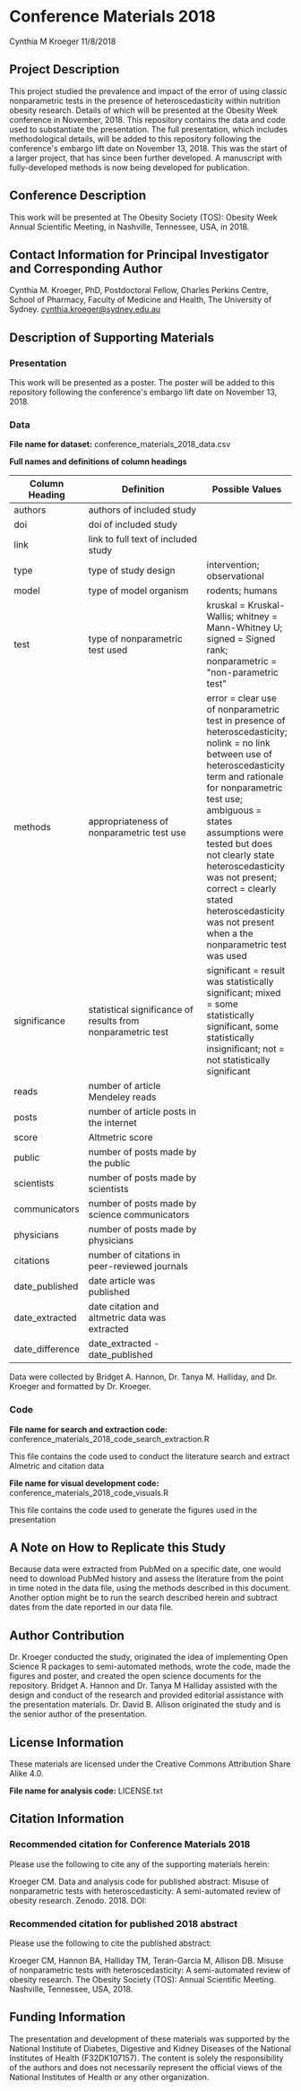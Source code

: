 Conference Materials 2018
================
Cynthia M Kroeger
11/8/2018

Project Description
-------------------

This project studied the prevalence and impact of the error of using classic nonparametric tests in the presence of heteroscedasticity within nutrition obesity research. Details of which will be presented at the Obesity Week conference in November, 2018. This repository contains the data and code used to substantiate the presentation. The full presentation, which includes methodological details, will be added to this repository following the conference's embargo lift date on November 13, 2018. This was the start of a larger project, that has since been further developed. A manuscript with fully-developed methods is now being developed for publication.

Conference Description
----------------------

This work will be presented at The Obesity Society (TOS): Obesity Week Annual Scientific Meeting, in Nashville, Tennessee, USA, in 2018.

Contact Information for Principal Investigator and Corresponding Author
-----------------------------------------------------------------------

Cynthia M. Kroeger, PhD, Postdoctoral Fellow, Charles Perkins Centre, School of Pharmacy, Faculty of Medicine and Health, The University of Sydney. <cynthia.kroeger@sydney.edu.au>

Description of Supporting Materials
-----------------------------------

### Presentation

This work will be presented as a poster. The poster will be added to this repository following the conference's embargo lift date on November 13, 2018.

### Data

**File name for dataset:** conference\_materials\_2018\_data.csv

**Full names and definitions of column headings**

<table>
<colgroup>
<col width="24%" />
<col width="46%" />
<col width="28%" />
</colgroup>
<thead>
<tr class="header">
<th>Column Heading</th>
<th>Definition</th>
<th>Possible Values</th>
</tr>
</thead>
<tbody>
<tr class="odd">
<td>authors</td>
<td>authors of included study</td>
<td></td>
</tr>
<tr class="even">
<td>doi</td>
<td>doi of included study</td>
<td></td>
</tr>
<tr class="odd">
<td>link</td>
<td>link to full text of included study</td>
<td></td>
</tr>
<tr class="even">
<td>type</td>
<td>type of study design</td>
<td>intervention; observational</td>
</tr>
<tr class="odd">
<td>model</td>
<td>type of model organism</td>
<td>rodents; humans</td>
</tr>
<tr class="even">
<td>test</td>
<td>type of nonparametric test used</td>
<td>kruskal = Kruskal-Wallis; whitney = Mann-Whitney U; signed = Signed rank; nonparametric = &quot;non-parametric test&quot;</td>
</tr>
<tr class="odd">
<td>methods</td>
<td>appropriateness of nonparametric test use</td>
<td>error = clear use of nonparametric test in presence of heteroscedasticity; nolink = no link between use of heteroscedasticity term and rationale for nonparametric test use; ambiguous = states assumptions were tested but does not clearly state heteroscedasticity was not present; correct = clearly stated heteroscedasticity was not present when a the nonparametric test was used</td>
</tr>
<tr class="even">
<td>significance</td>
<td>statistical significance of results from nonparametric test</td>
<td>significant = result was statistically significant; mixed = some statistically significant, some statistically insignificant; not = not statistically significant</td>
</tr>
<tr class="odd">
<td>reads</td>
<td>number of article Mendeley reads</td>
<td></td>
</tr>
<tr class="even">
<td>posts</td>
<td>number of article posts in the internet</td>
<td></td>
</tr>
<tr class="odd">
<td>score</td>
<td>Altmetric score</td>
<td></td>
</tr>
<tr class="even">
<td>public</td>
<td>number of posts made by the public</td>
<td></td>
</tr>
<tr class="odd">
<td>scientists</td>
<td>number of posts made by scientists</td>
<td></td>
</tr>
<tr class="even">
<td>communicators</td>
<td>number of posts made by science communicators</td>
<td></td>
</tr>
<tr class="odd">
<td>physicians</td>
<td>number of posts made by physicians</td>
<td></td>
</tr>
<tr class="even">
<td>citations</td>
<td>number of citations in peer-reviewed journals</td>
<td></td>
</tr>
<tr class="odd">
<td>date_published</td>
<td>date article was published</td>
<td></td>
</tr>
<tr class="even">
<td>date_extracted</td>
<td>date citation and altmetric data was extracted</td>
<td></td>
</tr>
<tr class="odd">
<td>date_difference</td>
<td>date_extracted - date_published</td>
<td></td>
</tr>
</tbody>
</table>

Data were collected by Bridget A. Hannon, Dr. Tanya M. Halliday, and Dr. Kroeger and formatted by Dr. Kroeger.

### Code

**File name for search and extraction code:** conference\_materials\_2018\_code\_search\_extraction.R

This file contains the code used to conduct the literature search and extract Almetric and citation data

**File name for visual development code:** conference\_materials\_2018\_code\_visuals.R

This file contains the code used to generate the figures used in the presentation

A Note on How to Replicate this Study
-------------------------------------

Because data were extracted from PubMed on a specific date, one would need to download PubMed history and assess the literature from the point in time noted in the data file, using the methods described in this document. Another option might be to run the search described herein and subtract dates from the date reported in our data file.

Author Contribution
-------------------

Dr. Kroeger conducted the study, originated the idea of implementing Open Science R packages to semi-automated methods, wrote the code, made the figures and poster, and created the open science documents for the repository. Bridget A. Hannon and Dr. Tanya M Halliday assisted with the design and conduct of the research and provided editorial assistance with the presentation materials. Dr. David B. Allison originated the study and is the senior author of the presentation.

License Information
-------------------

These materials are licensed under the Creative Commons Attribution Share Alike 4.0.

**File name for analysis code:** LICENSE.txt

Citation Information
--------------------

### Recommended citation for Conference Materials 2018

Please use the following to cite any of the supporting materials herein:

Kroeger CM. Data and analysis code for published abstract: Misuse of nonparametric tests with heteroscedasticity: A semi-automated review of obesity research. Zenodo. 2018. DOI:

### Recommended citation for published 2018 abstract

Please use the following to cite the published abstract:

Kroeger CM, Hannon BA, Halliday TM, Teran-Garcia M, Allison DB. Misuse of nonparametric tests with heteroscedasticity: A semi-automated review of obesity research. The Obesity Society (TOS): Annual Scientific Meeting. Nashville, Tennessee, USA, 2018.

Funding Information
-------------------

The presentation and development of these materials was supported by the National Institute of Diabetes, Digestive and Kidney Diseases of the National Institutes of Health (F32DK107157). The content is solely the responsibility of the authors and does not necessarily represent the official views of the National Institutes of Health or any other organization.
